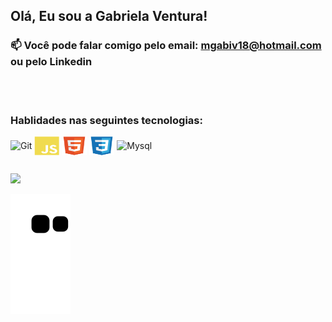 ## Olá, Eu sou a Gabriela Ventura!

### 📫 Você pode falar comigo pelo email: mgabiv18@hotmail.com ou pelo Linkedin 
<br>



<div style="display: inline_block"><br>
  <h3>Hablidades nas seguintes tecnologias:</h3>
  <img align="center" alt="Git" height="30" width="40" src="https://cdn.jsdelivr.net/gh/devicons/devicon/icons/git/git-original.svg" /> 
  <img align="center" alt="Js" height="30" width="40" src="https://raw.githubusercontent.com/devicons/devicon/master/icons/javascript/javascript-plain.svg">
  <img align="center" alt="Html" height="30" width="40" src="https://raw.githubusercontent.com/devicons/devicon/master/icons/html5/html5-original.svg">
  <img align="center" alt="Css" height="30" width="40" src="https://raw.githubusercontent.com/devicons/devicon/master/icons/css3/css3-original.svg">
  <img align="center" alt="Mysql" height="30" width="40" src="https://cdn.jsdelivr.net/gh/devicons/devicon/icons/mysql/mysql-original.svg" />
  

</div>

##

<div> 
<a target="_blank" href="https://www.linkedin.com/in/maria-gabriela-b3777317a/"><img src="https://img.shields.io/badge/LinkedIn-0077B5?style=for-the-badge&logo=linkedin&logoColor=white" /><a/>
 

  <br />
</div>
  
  <div>
    
  ![Snake animation](https://github.com/GabrielaVentur/GabrielaVentur/blob/output/github-contribution-grid-snake.svg)
  </div>

  
